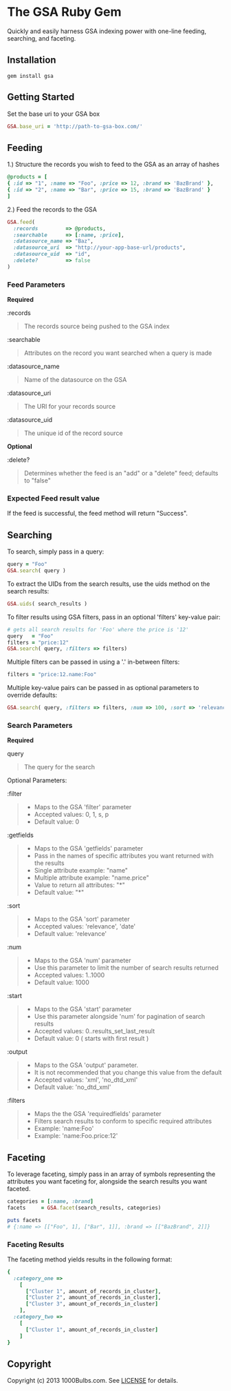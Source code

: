 # The GSA Ruby Gem

Quickly and easily harness GSA indexing power with one-line feeding, searching, and faceting.

## Installation
```
gem install gsa
```

## Getting Started
Set the base uri to your GSA box
```ruby
GSA.base_uri = 'http://path-to-gsa-box.com/'
```

## Feeding

1.) Structure the records you wish to feed to the GSA as an array of hashes
```ruby
@products = [ 
{ :id => "1", :name => "Foo", :price => 12, :brand => 'BazBrand' },
{ :id => "2", :name => "Bar", :price => 15, :brand => 'BazBrand' }
]
```

2.) Feed the records to the GSA
```ruby
GSA.feed(
  :records         => @products,
  :searchable      => [:name, :price],
  :datasource_name => "Baz",
  :datasource_uri  => "http://your-app-base-url/products",
  :datasource_uid  => "id",
  :delete?         => false
)
```

### Feed Parameters

**Required**

:records
>The records source being pushed to the GSA index

:searchable
>Attributes on the record you want searched when a query is made

:datasource_name
>Name of the datasource on the GSA

:datasource_uri
>The URI for your records source

:datasource_uid
>The unique id of the record source

**Optional**

:delete?
>Determines whether the feed is an "add" or a "delete" feed; defaults to "false"

### Expected Feed result value

If the feed is successful, the feed method will return "Success".

## Searching

To search, simply pass in a query:

```ruby
query = "Foo"
GSA.search( query )
```
To extract the UIDs from the search results, use the uids method on the search results:

```ruby
GSA.uids( search_results )
```

To filter results using GSA filters, pass in an optional 'filters' key-value pair:

```ruby
# gets all search results for 'Foo' where the price is '12'
query   = "Foo"
filters = "price:12"
GSA.search( query, :filters => filters)
```

Multiple filters can be passed in using a '.' in-between filters:

```ruby
filters = "price:12.name:Foo"
```

Multiple key-value pairs can be passed in as optional parameters to override defaults:

```ruby
GSA.search( query, :filters => filters, :num => 100, :sort => 'relevance', :output => 'xml')
```

### Search Parameters

**Required**

query
>The query for the search

Optional Parameters:

:filter
>* Maps to the GSA 'filter' parameter
>* Accepted values: 0, 1, s, p
>* Default value: 0

:getfields
>* Maps to the GSA 'getfields' parameter
>* Pass in the names of specific attributes you want returned with the results
>* Single attribute example: "name"
>* Multiple attribute example: "name.price"
>* Value to return all attributes: "*"
>* Default value: "*"

:sort
>* Maps to the GSA 'sort' parameter
>* Accepted values: 'relevance', 'date'
>* Default value: 'relevance'

:num
>* Maps to the GSA 'num' parameter
>* Use this parameter to limit the number of search results returned
>* Accepted values: 1..1000
>* Default value: 1000

:start
>* Maps to the GSA 'start' parameter
>* Use this parameter alongside 'num' for pagination of search results
>* Accepted values: 0..results_set_last_result
>* Default value: 0 ( starts with first result )

:output
>* Maps to the GSA 'output' parameter.
>* It is not recommended that you change this value from the default
>* Accepted values: 'xml', 'no_dtd_xml'
>* Default value: 'no_dtd_xml'

:filters
>* Maps the the GSA 'requiredfields' parameter
>* Filters search results to conform to specific required attributes
>* Example: 'name:Foo'
>* Example: 'name:Foo.price:12'

## Faceting

To leverage faceting, simply pass in an array of symbols representing the attributes you want
faceting for, alongside the search results you want faceted.

```ruby
categories = [:name, :brand]
facets     = GSA.facet(search_results, categories)

puts facets
# {:name => [["Foo", 1], ["Bar", 1]], :brand => [["BazBrand", 2]]}
```

### Faceting Results

The faceting method yields results in the following format:

```ruby
{
  :category_one =>
    [
      ["Cluster 1", amount_of_records_in_cluster],
      ["Cluster 2", amount_of_records_in_cluster],
      ["Cluster 3", amount_of_records_in_cluster]
    ],
  :category_two =>
    [
      ["Cluster 1", amount_of_records_in_cluster]
    ]
}
```

## Copyright
Copyright (c) 2013 1000Bulbs.com.
See [LICENSE][] for details.

[license]: LICENSE.txt
